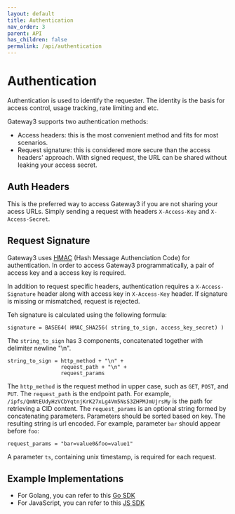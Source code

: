 ```yaml
---
layout: default
title: Authentication
nav_order: 3
parent: API
has_children: false
permalink: /api/authentication
---
```


# Authentication

Authentication is used to identify the requester.
The identity is the basis for access control, usage tracking, rate limiting and etc.

Gateway3 supports two authentication methods:
- Access headers: this is the most convenient method and fits for most scenarios.
- Request signature: this is considered more secure than the access headers' approach. With signed request, the URL can be shared without leaking your access secret.

## Auth Headers
This is the preferred way to access Gateway3 if you are not sharing your acess URLs.
Simply sending a request with headers `X-Access-Key` and `X-Access-Secret`.

## Request Signature
Gateway3 uses [HMAC](https://en.wikipedia.org/wiki/HMAC) (Hash Message Authenciation Code) for authentication.
In order to access Gateway3 programmatically, a pair of access key and a access key is required.

In addition to request specific headers, authentication requires a `X-Access-Signature` header along with access key in `X-Access-Key` header.
If signature is missing or mismatched, request is rejected.

Teh signature is calculated using the following formula:
```
signature = BASE64( HMAC_SHA256( string_to_sign, access_key_secret) )
```

The `string_to_sign` has 3 components, concatenated together with delimiter newline "\n".
```
string_to_sign = http_method + "\n" +
                 request_path + "\n" +
                 request_params
```

The `http_method` is the request method in upper case, such as `GET`, `POST`, and `PUT`.
The `request_path` is the endpoint path.
For example, `/ipfs/QmNtEUdyHzVCbYqtnjKrK27xLg4Vm5NsS3ZHPMJmUjrsMy` is the path for retrieving a CID content.
The `request_params` is an optional string formed by concatenating parameters.
Parameters should be sorted based on key.
The resulting string is url encoded.
For example, parameter `bar` should appear before `foo`:
```
request_params = "bar=value0&foo=value1"
```
A parameter `ts`, containing unix timestamp, is required for each request.

## Example Implementations

- For Golang, you can refer to this [Go SDK](https://github.com/photon-storage/gw3-sdk-go/blob/77dd520560d6d1e7f869214b54fb502ee92d3243/common.go#L16)
- For JavaScript, you can refer to this [JS SDK](https://github.com/photon-storage/gw3-sdk-js/blob/d725f9e3741af24e4a682cfc135cd300117358e3/lib/utils.ts#L5)
